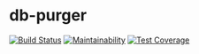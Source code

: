 # db-purger

[![Build Status](https://travis-ci.org/dougyouch/db-purger.svg?branch=master)](https://travis-ci.org/dougyouch/db-purger)
[![Maintainability](https://api.codeclimate.com/v1/badges/c73ab036498a4bf7693c/maintainability)](https://codeclimate.com/github/dougyouch/db-purger/maintainability)
[![Test Coverage](https://api.codeclimate.com/v1/badges/c73ab036498a4bf7693c/test_coverage)](https://codeclimate.com/github/dougyouch/db-purger/test_coverage)
